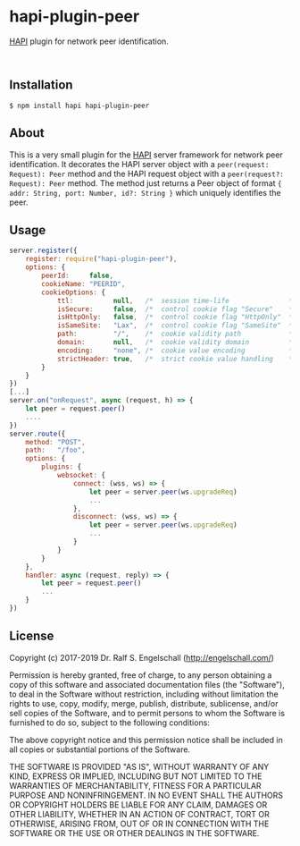 
hapi-plugin-peer
================

[HAPI](http://hapijs.com/) plugin for network peer identification.

<p/>
<img src="https://nodei.co/npm/hapi-plugin-peer.png?downloads=true&stars=true" alt=""/>

<p/>
<img src="https://david-dm.org/rse/hapi-plugin-peer.png" alt=""/>

Installation
------------

```shell
$ npm install hapi hapi-plugin-peer
```

About
-----

This is a very small plugin for the [HAPI](http://hapijs.com/) server
framework for network peer identification. It decorates the HAPI server
object with a `peer(request: Request): Peer` method and the HAPI request
object with a `peer(request?: Request): Peer` method. The method just
returns a Peer object of format `{ addr: String, port: Number, id?:
String }` which uniquely identifies the peer.

Usage
-----

```js
server.register({
    register: require("hapi-plugin-peer"),
    options: {
        peerId:     false,
        cookieName: "PEERID",
        cookieOptions: {
            ttl:          null,   /*  session time-life               */
            isSecure:     false,  /*  control cookie flag "Secure"    */
            isHttpOnly:   false,  /*  control cookie flag "HttpOnly"  */
            isSameSite:   "Lax",  /*  control cookie flag "SameSite"  */
            path:         "/",    /*  cookie validity path            */
            domain:       null,   /*  cookie validity domain          */
            encoding:     "none", /*  cookie value encoding           */
            strictHeader: true,   /*  strict cookie value handling    */
        }
    }
})
[...]
server.on("onRequest", async (request, h) => {
    let peer = request.peer()
    ....
})
server.route({
    method: "POST",
    path:   "/foo",
    options: {
        plugins: {
            websocket: {
                connect: (wss, ws) => {
                    let peer = server.peer(ws.upgradeReq)
                    ...
                },
                disconnect: (wss, ws) => {
                    let peer = server.peer(ws.upgradeReq)
                    ...
                }
            }
        }
    },
    handler: async (request, reply) => {
        let peer = request.peer()
        ...
    }
})
```

License
-------

Copyright (c) 2017-2019 Dr. Ralf S. Engelschall (http://engelschall.com/)

Permission is hereby granted, free of charge, to any person obtaining
a copy of this software and associated documentation files (the
"Software"), to deal in the Software without restriction, including
without limitation the rights to use, copy, modify, merge, publish,
distribute, sublicense, and/or sell copies of the Software, and to
permit persons to whom the Software is furnished to do so, subject to
the following conditions:

The above copyright notice and this permission notice shall be included
in all copies or substantial portions of the Software.

THE SOFTWARE IS PROVIDED "AS IS", WITHOUT WARRANTY OF ANY KIND,
EXPRESS OR IMPLIED, INCLUDING BUT NOT LIMITED TO THE WARRANTIES OF
MERCHANTABILITY, FITNESS FOR A PARTICULAR PURPOSE AND NONINFRINGEMENT.
IN NO EVENT SHALL THE AUTHORS OR COPYRIGHT HOLDERS BE LIABLE FOR ANY
CLAIM, DAMAGES OR OTHER LIABILITY, WHETHER IN AN ACTION OF CONTRACT,
TORT OR OTHERWISE, ARISING FROM, OUT OF OR IN CONNECTION WITH THE
SOFTWARE OR THE USE OR OTHER DEALINGS IN THE SOFTWARE.


